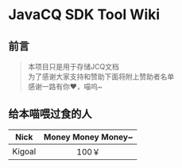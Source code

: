 # JavaCQ SDK Tool Wiki

## 前言

> 本项目只是用于存储JCQ文档		
> 为了感谢大家支持和赞助下面将附上赞助者名单		
> 感谢一路有你❤，喵呜~		

## 给本喵喂过食的人

| Nick       | Money Money Money~  |
| --------   | :-----------------: |
| Kigoal     | 100￥                                               |
